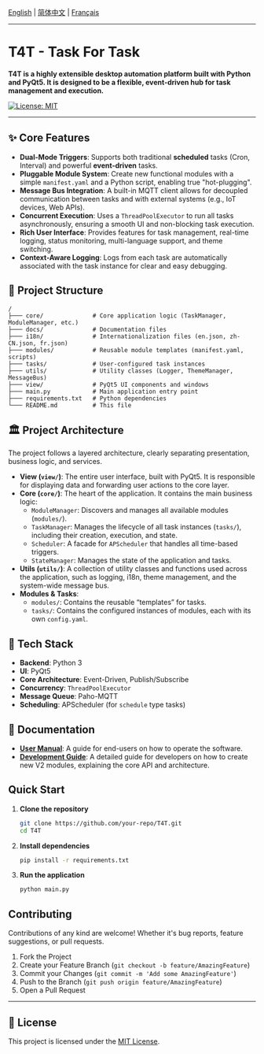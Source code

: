 [English](./README.md) | [简体中文](./README.zh-CN.md) | [Français](./README.fr.md)

---

# T4T - Task For Task

**T4T is a highly extensible desktop automation platform built with Python and PyQt5. It is designed to be a flexible, event-driven hub for task management and execution.**

[![License: MIT](https://img.shields.io/badge/License-MIT-yellow.svg)](https://opensource.org/licenses/MIT)

---

## ✨ Core Features

*   **Dual-Mode Triggers**: Supports both traditional **scheduled** tasks (Cron, Interval) and powerful **event-driven** tasks.
*   **Pluggable Module System**: Create new functional modules with a simple `manifest.yaml` and a Python script, enabling true "hot-plugging".
*   **Message Bus Integration**: A built-in MQTT client allows for decoupled communication between tasks and with external systems (e.g., IoT devices, Web APIs).
*   **Concurrent Execution**: Uses a `ThreadPoolExecutor` to run all tasks asynchronously, ensuring a smooth UI and non-blocking task execution.
*   **Rich User Interface**: Provides features for task management, real-time logging, status monitoring, multi-language support, and theme switching.
*   **Context-Aware Logging**: Logs from each task are automatically associated with the task instance for clear and easy debugging.

## 📂 Project Structure
```
/
├─── core/              # Core application logic (TaskManager, ModuleManager, etc.)
├─── docs/              # Documentation files
├─── i18n/              # Internationalization files (en.json, zh-CN.json, fr.json)
├─── modules/           # Reusable module templates (manifest.yaml, scripts)
├─── tasks/             # User-configured task instances
├─── utils/             # Utility classes (Logger, ThemeManager, MessageBus)
├─── view/              # PyQt5 UI components and windows
├─── main.py            # Main application entry point
├─── requirements.txt   # Python dependencies
└─── README.md          # This file
```

## 🏛️ Project Architecture

The project follows a layered architecture, clearly separating presentation, business logic, and services.

*   **View (`view/`)**: The entire user interface, built with PyQt5. It is responsible for displaying data and forwarding user actions to the core layer.
*   **Core (`core/`)**: The heart of the application. It contains the main business logic:
    *   `ModuleManager`: Discovers and manages all available modules (`modules/`).
    *   `TaskManager`: Manages the lifecycle of all task instances (`tasks/`), including their creation, execution, and state.
    *   `Scheduler`: A facade for `APScheduler` that handles all time-based triggers.
    *   `StateManager`: Manages the state of the application and tasks.
*   **Utils (`utils/`)**: A collection of utility classes and functions used across the application, such as logging, i18n, theme management, and the system-wide message bus.
*   **Modules & Tasks**:
    *   `modules/`: Contains the reusable “templates” for tasks.
    *   `tasks/`: Contains the configured instances of modules, each with its own `config.yaml`.

## 🚀 Tech Stack

*   **Backend**: Python 3
*   **UI**: PyQt5
*   **Core Architecture**: Event-Driven, Publish/Subscribe
*   **Concurrency**: `ThreadPoolExecutor`
*   **Message Queue**: Paho-MQTT
*   **Scheduling**: APScheduler (for `schedule` type tasks)

## 📖 Documentation

*   **[User Manual](./docs/user_manual.md)**: A guide for end-users on how to operate the software.
*   **[Development Guide](./docs/development_guide.md)**: A detailed guide for developers on how to create new V2 modules, explaining the core API and architecture.

## Quick Start

1.  **Clone the repository**
    ```bash
    git clone https://github.com/your-repo/T4T.git
    cd T4T
    ```

2.  **Install dependencies**
    ```bash
    pip install -r requirements.txt
    ```

3.  **Run the application**
    ```bash
    python main.py
    ```

## Contributing

Contributions of any kind are welcome! Whether it's bug reports, feature suggestions, or pull requests.

1.  Fork the Project
2.  Create your Feature Branch (`git checkout -b feature/AmazingFeature`)
3.  Commit your Changes (`git commit -m 'Add some AmazingFeature'`)
4.  Push to the Branch (`git push origin feature/AmazingFeature`)
5.  Open a Pull Request

---

## 📄 License

This project is licensed under the [MIT License](LICENSE).
